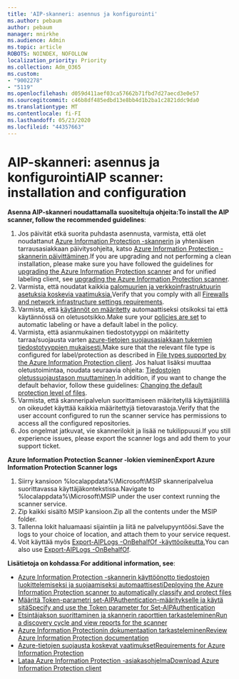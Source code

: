```yaml
---
title: 'AIP-skanneri: asennus ja konfigurointi'
ms.author: pebaum
author: pebaum
manager: mnirkhe
ms.audience: Admin
ms.topic: article
ROBOTS: NOINDEX, NOFOLLOW
localization_priority: Priority
ms.collection: Adm_O365
ms.custom:
- "9002278"
- "5119"
ms.openlocfilehash: d059d411aef03ca57662b71fbd7d27aecd3e0e57
ms.sourcegitcommit: c46b8df485edbd13e8bb4d1b2ba1c2821ddc9da0
ms.translationtype: MT
ms.contentlocale: fi-FI
ms.lasthandoff: 05/23/2020
ms.locfileid: "44357663"
---
```

# <a name="aip-scanner-installation-and-configuration"></a><span data-ttu-id="81d71-102">AIP-skanneri: asennus ja konfigurointi</span><span class="sxs-lookup"><span data-stu-id="81d71-102">AIP scanner: installation and configuration</span></span>

<span data-ttu-id="81d71-103">**Asenna AIP-skanneri noudattamalla suositeltuja ohjeita:**</span><span class="sxs-lookup"><span data-stu-id="81d71-103">**To install the AIP scanner, follow the recommended guidelines**:</span></span>

1. <span data-ttu-id="81d71-104">Jos päivität etkä suorita puhdasta asennusta, varmista, että olet noudattanut [Azure Information Protection -skannerin](https://docs.microsoft.com/azure/information-protection/rms-client/client-admin-guide#upgrading-the-azure-information-protection-scanner) ja yhtenäisen tarrausasiakkaan päivitysohjeita, katso [Azure Information Protection -skannerin päivittäminen](https://docs.microsoft.com/azure/information-protection/rms-client/clientv2-admin-guide#upgrading-the-azure-information-protection-scanner).</span><span class="sxs-lookup"><span data-stu-id="81d71-104">If you are upgrading and not performing a clean installation, please make sure you have followed the guidelines for [upgrading the Azure Information Protection scanner](https://docs.microsoft.com/azure/information-protection/rms-client/client-admin-guide#upgrading-the-azure-information-protection-scanner) and for unified labeling client, see [upgrading the Azure Information Protection scanner](https://docs.microsoft.com/azure/information-protection/rms-client/clientv2-admin-guide#upgrading-the-azure-information-protection-scanner).</span></span>
2. <span data-ttu-id="81d71-105">Varmista, että noudatat kaikkia [palomuurien ja verkkoinfrastruktuurin asetuksia koskevia vaatimuksia.](https://docs.microsoft.com/azure/information-protection/requirements#firewalls-and-network-infrastructure)</span><span class="sxs-lookup"><span data-stu-id="81d71-105">Verify that you comply with all [Firewalls and network infrastructure settings requirements](https://docs.microsoft.com/azure/information-protection/requirements#firewalls-and-network-infrastructure).</span></span>
3. <span data-ttu-id="81d71-106">Varmista, että [käytännöt on määritetty](https://docs.microsoft.com/azure/information-protection/configure-policy) automaattiseksi otsikoksi tai että käytännössä on oletusotsikko.</span><span class="sxs-lookup"><span data-stu-id="81d71-106">Make sure your [policies are set](https://docs.microsoft.com/azure/information-protection/configure-policy) to automatic labeling or have a default label in the policy.</span></span>
4. <span data-ttu-id="81d71-107">Varmista, että asianmukainen tiedostotyyppi on määritetty tarraa/suojausta varten [azure-tietojen suojausasiakkaan tukemien tiedostotyyppien mukaisesti.](https://docs.microsoft.com/azure/information-protection/rms-client/client-admin-guide-file-types#supported-file-types-for-classification-and-protection)</span><span class="sxs-lookup"><span data-stu-id="81d71-107">Make sure that the relevant file type is configured for label/protection as described in [File types supported by the Azure Information Protection client](https://docs.microsoft.com/azure/information-protection/rms-client/client-admin-guide-file-types#supported-file-types-for-classification-and-protection).</span></span> <span data-ttu-id="81d71-108">Jos haluat lisäksi muuttaa oletustoimintaa, noudata seuraavia ohjeita: [Tiedostojen oletussuojaustason muuttaminen](https://docs.microsoft.com/azure/information-protection/rms-client/client-admin-guide-file-types#changing-the-default-protection-level-of-files).</span><span class="sxs-lookup"><span data-stu-id="81d71-108">In addition, if you want to change the default behavior, follow these guidelines: [Changing the default protection level of files](https://docs.microsoft.com/azure/information-protection/rms-client/client-admin-guide-file-types#changing-the-default-protection-level-of-files).</span></span>
5. <span data-ttu-id="81d71-109">Varmista, että skanneripalvelun suorittamiseen määritetyllä käyttäjätilillä on oikeudet käyttää kaikkia määritettyjä tietovarastoja.</span><span class="sxs-lookup"><span data-stu-id="81d71-109">Verify that the user account configured to run the scanner service has permissions to access all the configured repositories.</span></span>
6. <span data-ttu-id="81d71-110">Jos ongelmat jatkuvat, vie skannerilokit ja lisää ne tukilippuusi.</span><span class="sxs-lookup"><span data-stu-id="81d71-110">If you still experience issues, please export the scanner logs and add them to your support ticket.</span></span>

<span data-ttu-id="81d71-111">**Azure Information Protection Scanner -lokien vieminen**</span><span class="sxs-lookup"><span data-stu-id="81d71-111">**Export Azure Information Protection Scanner logs**</span></span>

1. <span data-ttu-id="81d71-112">Siirry kansioon %localappdata%\Microsoft\MSIP skanneripalvelua suorittavassa käyttäjäkontekstissa.</span><span class="sxs-lookup"><span data-stu-id="81d71-112">Navigate to %localappdata%\Microsoft\MSIP under the user context running the scanner service.</span></span>
2. <span data-ttu-id="81d71-113">Zip kaikki sisältö MSIP kansioon.</span><span class="sxs-lookup"><span data-stu-id="81d71-113">Zip all the contents under the MSIP folder.</span></span>
3. <span data-ttu-id="81d71-114">Tallenna lokit haluamaasi sijaintiin ja liitä ne palvelupyyntöösi.</span><span class="sxs-lookup"><span data-stu-id="81d71-114">Save the logs to your choice of location, and attach them to your service request.</span></span>
4. <span data-ttu-id="81d71-115">Voit käyttää myös [Export-AIPLogs -OnBehalfOf -käyttöoikeutta.](https://docs.microsoft.com/powershell/module/azureinformationprotection/export-aiplogs?view=azureipps)</span><span class="sxs-lookup"><span data-stu-id="81d71-115">You can also use [Export-AIPLogs -OnBehalfOf](https://docs.microsoft.com/powershell/module/azureinformationprotection/export-aiplogs?view=azureipps).</span></span>

<span data-ttu-id="81d71-116">**Lisätietoja on kohdassa**:</span><span class="sxs-lookup"><span data-stu-id="81d71-116">**For additional information, see**:</span></span>
- [<span data-ttu-id="81d71-117">Azure Information Protection -skannerin käyttöönotto tiedostojen luokittelemiseksi ja suojaamiseksi automaattisesti</span><span class="sxs-lookup"><span data-stu-id="81d71-117">Deploying the Azure Information Protection scanner to automatically classify and protect files</span></span>](https://docs.microsoft.com/azure/information-protection/deploy-aip-scanner)
- [<span data-ttu-id="81d71-118">Määritä Token-parametri set-AIPAuthentication-määritykselle ja käytä sitä</span><span class="sxs-lookup"><span data-stu-id="81d71-118">Specify and use the Token parameter for Set-AIPAuthentication</span></span>](https://docs.microsoft.com/azure/information-protection/rms-client/client-admin-guide-powershell#specify-and-use-the-token-parameter-for-set-aipauthentication)
- [<span data-ttu-id="81d71-119">Etsintäjakson suorittaminen ja skannerin raporttien tarkasteleminen</span><span class="sxs-lookup"><span data-stu-id="81d71-119">Run a discovery cycle and view reports for the scanner</span></span>](https://docs.microsoft.com/azure/information-protection/deploy-aip-scanner#run-a-discovery-cycle-and-view-reports-for-the-scanner)
- [<span data-ttu-id="81d71-120">Azure Information Protectionin dokumentaation tarkasteleminen</span><span class="sxs-lookup"><span data-stu-id="81d71-120">Review Azure Information Protection documentation</span></span>](https://docs.microsoft.com/azure/information-protection/what-is-information-protection)
- [<span data-ttu-id="81d71-121">Azure-tietojen suojausta koskevat vaatimukset</span><span class="sxs-lookup"><span data-stu-id="81d71-121">Requirements for Azure Information Protection</span></span>](https://docs.microsoft.com/azure/information-protection/get-started/requirements)
- [<span data-ttu-id="81d71-122">Lataa Azure Information Protection -asiakasohjelma</span><span class="sxs-lookup"><span data-stu-id="81d71-122">Download Azure Information Protection client</span></span>](https://www.microsoft.com/download/details.aspx?id=53018)
